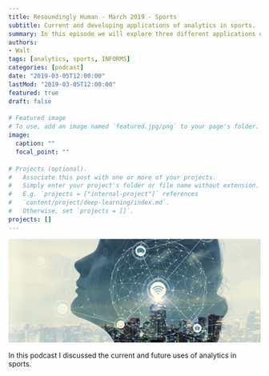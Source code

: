 ```yaml
---
title: Resoundingly Human - March 2019 - Sports
subtitle: Current and developing applications of analytics in sports.
summary: In this episode we will explore three different applications of O.R. and analytics in sports, from basketball, to baseball, and beyond! Joining me for this episode are Sheldon Jacobson of the University of Illinois to discuss NCAA March Madness basketball brackets, Michael Trick of Carnegie Mellon University to give insight into Major League Baseball game scheduling, and Walt DeGrange of CANA Advisors and past chairman of the INFORMS SpORts Section to discuss current and developing applications of O.R. and analytics in sports.
authors:
- Walt
tags: [analytics, sports, INFORMS]
categories: [podcast]
date: "2019-03-05T12:00:00"
lastMod: "2019-03-05T12:00:00"
featured: true
draft: false

# Featured image
# To use, add an image named `featured.jpg/png` to your page's folder. 
image:
  caption: ""
  focal_point: ""

# Projects (optional).
#   Associate this post with one or more of your projects.
#   Simply enter your project's folder or file name without extension.
#   E.g. `projects = ["internal-project"]` references 
#   `content/project/deep-learning/index.md`.
#   Otherwise, set `projects = []`.
projects: []
---
```


[<img src ="2020-12-24_15-46-10.jpg">](https://doi.org/10.1287/orms.2019.02.22p)

In this podcast I discussed the current and future uses of analytics in sports.